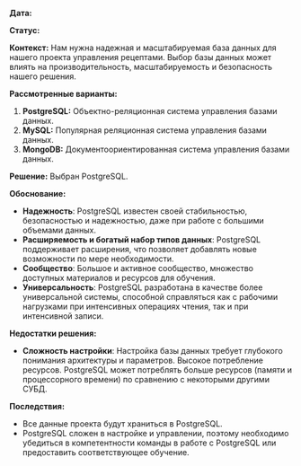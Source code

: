 **Дата:**

**Статус:**

**Контекст:**
Нам нужна надежная и масштабируемая база данных для нашего проекта управления рецептами. Выбор базы данных может влиять на производительность, масштабируемость и безопасность нашего решения.

**Рассмотренные варианты:**
1. **PostgreSQL:** Объектно-реляционная система управления базами данных.
2. **MySQL:** Популярная реляционная система управления базами данных.
3. **MongoDB:** Документоориентированная система управления базами данных.

**Решение:** Выбран PostgreSQL.

**Обоснование:**
- **Надежность**: PostgreSQL известен своей стабильностью, безопасностью и надежностью, даже при работе с большими объемами данных.
- **Расширяемость и богатый набор типов данных**: PostgreSQL поддерживает расширения, что позволяет добавлять новые возможности по мере необходимости.
- **Сообщество**: Большое и активное сообщество, множество доступных материалов и ресурсов для обучения.
- **Универсальность**: PostgreSQL разработана в качестве более универсальной системы, способной справляться как с рабочими нагрузками при интенсивных операциях чтения, так и при интенсивной записи.

**Недостатки решения:**
- **Сложность настройки**: Настройка базы данных требует глубокого понимания архитектуры и параметров.
Высокое потребление ресурсов. PostgreSQL может потреблять больше ресурсов (памяти и процессорного времени) по сравнению с некоторыми другими СУБД.

**Последствия:**
- Все данные проекта будут храниться в PostgreSQL.
- PostgreSQL сложен в настройке и управлении, поэтому необходимо убедиться в компетентности команды в работе с PostgreSQL или предоставить соответствующее обучение.
 
